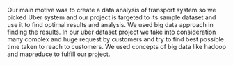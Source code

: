 Our main motive was to create a data analysis of transport system so we picked Uber system and our project is targeted to its sample dataset and use it to find optimal results and analysis. We used big data approach in finding the results. In our uber dataset project we take into consideration many complex and huge request by customers and try to find best possible time taken to reach to customers. We used concepts of big data like hadoop and mapreduce to fulfill our project.
